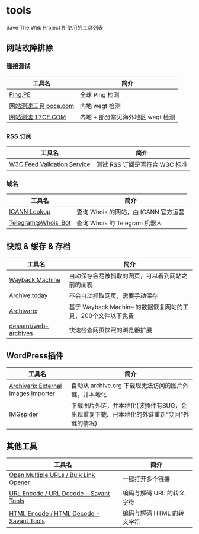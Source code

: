 tools
=====

Save The Web Project 所使用的工具列表

网站故障排除
------------

### 连接测试

| 工具名                                         | 简介                              |
| ---------------------------------------------- | --------------------------------- |
| [Ping.PE](https://ping.pe/)                    | 全球 Ping 检测                    |
| [网站测速工具 boce.com](https://www.boce.com/) | 内地 wegt 检测                    |
| [网站测速 17CE.COM](https://www.17ce.com/)     | 内地 + 部分常见海外地区 wegt 检测 |

### RSS 订阅

| 工具名                                                        | 简介                           |
| ------------------------------------------------------------- | ------------------------------ |
| [W3C Feed Validation Service](https://validator.w3.org/feed/) | 测试 RSS 订阅是否符合 W3C 标准 |

### 域名

| 工具名                                       | 简介                                 |
| -------------------------------------------- | ------------------------------------ |
| [ICANN Lookup](https://lookup.icann.org/)    | 查询 Whois 的网站，由 ICANN 官方运营 |
| [Telegram@Whois_Bot](https://t.me/Whois_Bot) | 查询 Whois 的 Telegram 机器人        |

快照 & 缓存 & 存档
------------------

| 工具名                                                          | 简介                                                         |
| --------------------------------------------------------------- | ------------------------------------------------------------ |
| [Wayback Machine](https://web.archive.org/)                     | 自动保存容易被抓取的网页，可以看到网站之前的面貌             |
| [Archive.today](https://archive.is/)                            | 不会自动抓取网页，需要手动保存                               |
| [Archivarix](https://archivarix.com/)                           | 基于 Wayback Machine 的数据恢复网站的工具，200个文件以下免费 |
| [dessant/web-archives](https://github.com/dessant/web-archives) | 快速检查网页快照的浏览器扩展                                 |

WordPress插件
-------------

| 工具名                                                | 简介                                                                                    |
| ----------------------------------------------------- | --------------------------------------------------------------------------------------- |
| [Archivarix External Images Importer][AEII]           | 自动从 archive.org 下载现无法访问的图片外链，并本地化                                   |
| [IMGspider](https://wordpress.org/plugins/imgspider/) | 下载图片外链，并本地化(该插件有BUG，会出现重复下载、已本地化的外链重新“变回”外链的情况) |

[AEII]: https://wordpress.org/plugins/archivarix-external-images-importer/

其他工具
--------

| 工具名                                                                              | 简介                       |
| ----------------------------------------------------------------------------------- | -------------------------- |
| [Open Multiple URLs / Bulk Link Opener](https://savanttools.com/open-multiple-urls) | 一键打开多个链接           |
| [URL Encode / URL Decode - Savant Tools](https://savanttools.com/url-decode)        | 编码与解码 URL 的转义字符  |
| [HTML Encode / HTML Decode - Savant Tools](https://savanttools.com/html-encode)     | 编码与解码 HTML 的转义字符 |
